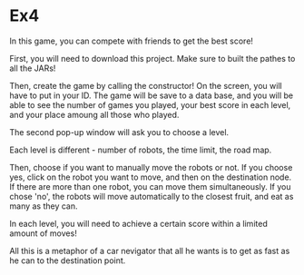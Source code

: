 # Ex4

In this game, you can compete with friends to get the best score! 

First, you will need to download this project. Make sure to built the pathes to all the JARs!

Then, create the game by calling the constructor! On the screen, you will have to put in your ID. The game will be save to a data base,
and you will be able to see the number of games you played, your best score in each level, and your place amoung all those who played.

The second pop-up window will ask you to choose a level. 

Each level is different - number of robots, the time limit, the road map. 

Then, choose if you want to manually move the robots or not. If you choose yes, click on the robot you want to move,
and then on the destination node. If there are more than one robot, you can move them simultaneously. 
If you chose 'no', the robots will move automatically to the closest fruit, and eat as many as they can. 

In each level, you will need to achieve a certain score within a limited amount of moves!

All this is a metaphor of a car nevigator that all he wants is to get as fast as he can to the destination point.
